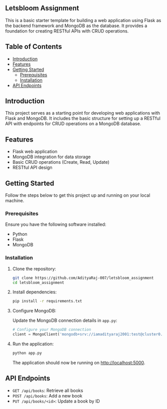 ## Letsbloom Assignment

This is a basic starter template for building a web application using Flask as the backend framework and MongoDB as the database. It provides a foundation for creating RESTful APIs with CRUD operations.

## Table of Contents
- [Introduction](#introduction)
- [Features](#features)
- [Getting Started](#getting-started)
  - [Prerequisites](#prerequisites)
  - [Installation](#installation)
- [API Endpoints](#api-endpoints)

## Introduction

This project serves as a starting point for developing web applications with Flask and MongoDB. It includes the basic structure for setting up a RESTful API with endpoints for CRUD operations on a MongoDB database.

## Features

- Flask web application
- MongoDB integration for data storage
- Basic CRUD operations (Create, Read, Update)
- RESTful API design

## Getting Started

Follow the steps below to get this project up and running on your local machine.

### Prerequisites

Ensure you have the following software installed:

- Python
- Flask
- MongoDB

### Installation

1. Clone the repository:

   ```bash
   git clone https://github.com/AdityaRaj-007/letsbloom_assignment
   cd letsbloom_assignment
   ```

2. Install dependencies:

   ```bash
   pip install -r requirements.txt
   ```

3. Configure MongoDB:

   Update the MongoDB connection details in `app.py`:

   ```python
   # Configure your MongoDB connection
   client = MongoClient('mongodb+srv://iamadityaraj2001:test@cluster0.mnale5f.mongodb.net/?retryWrites=true&w=majority')
   ```

4. Run the application:

   ```bash
   python app.py
   ```

   The application should now be running on [http://localhost:5000](http://localhost:5000).

## API Endpoints

- `GET /api/books`: Retrieve all books
- `POST /api/books`: Add a new book
- `PUT /api/books/<id>`: Update a book by ID
